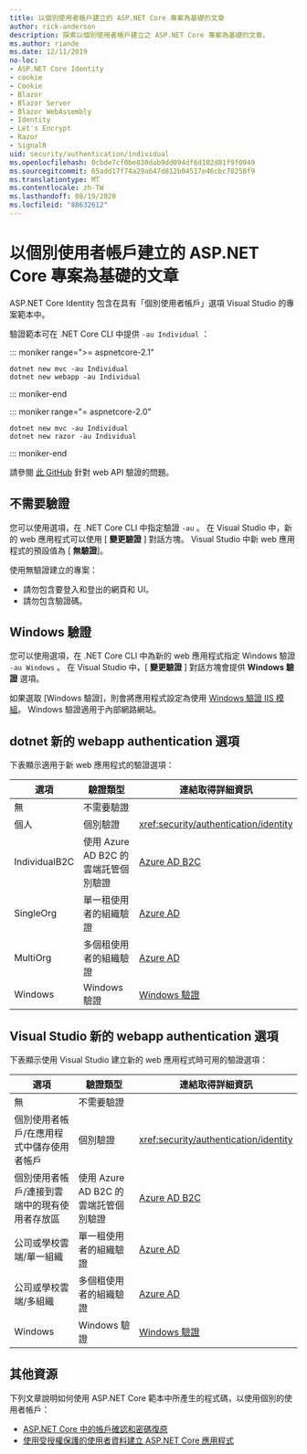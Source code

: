 ```yaml
---
title: 以個別使用者帳戶建立的 ASP.NET Core 專案為基礎的文章
author: rick-anderson
description: 探索以個別使用者帳戶建立之 ASP.NET Core 專案為基礎的文章。
ms.author: riande
ms.date: 12/11/2019
no-loc:
- ASP.NET Core Identity
- cookie
- Cookie
- Blazor
- Blazor Server
- Blazor WebAssembly
- Identity
- Let's Encrypt
- Razor
- SignalR
uid: security/authentication/individual
ms.openlocfilehash: 0cbde7cf0be830dab9dd094df6d102d81f9f0949
ms.sourcegitcommit: 65add17f74a29a647d812b04517e46cbc78258f9
ms.translationtype: MT
ms.contentlocale: zh-TW
ms.lasthandoff: 08/19/2020
ms.locfileid: "88632612"
---
```

# <a name="articles-based-on-aspnet-core-projects-created-with-individual-user-accounts"></a>以個別使用者帳戶建立的 ASP.NET Core 專案為基礎的文章

ASP.NET Core Identity 包含在具有「個別使用者帳戶」選項 Visual Studio 的專案範本中。

驗證範本可在 .NET Core CLI 中提供 `-au Individual` ：

::: moniker range=">= aspnetcore-2.1"

```dotnetcli
dotnet new mvc -au Individual
dotnet new webapp -au Individual
```

::: moniker-end

::: moniker range="= aspnetcore-2.0"

```dotnetcli
dotnet new mvc -au Individual
dotnet new razor -au Individual
```

::: moniker-end

請參閱 [此 GitHub](https://github.com/dotnet/AspNetCore/issues/5833) 針對 web API 驗證的問題。

<a name="no"></a>

## <a name="no-authentication"></a>不需要驗證

您可以使用選項，在 .NET Core CLI 中指定驗證 `-au` 。 在 Visual Studio 中，新的 web 應用程式可以使用 [ **變更驗證** ] 對話方塊。 Visual Studio 中新 web 應用程式的預設值為 [ **無驗證**]。

使用無驗證建立的專案：

* 請勿包含要登入和登出的網頁和 UI。
* 請勿包含驗證碼。

<a name="win"></a>

## <a name="windows-authentication"></a>Windows 驗證

您可以使用選項，在 .NET Core CLI 中為新的 web 應用程式指定 Windows 驗證 `-au Windows` 。 在 Visual Studio 中，[ **變更驗證** ] 對話方塊會提供 **Windows 驗證** 選項。

如果選取 [Windows 驗證]，則會將應用程式設定為使用 [Windows 驗證 IIS 模組](xref:host-and-deploy/iis/modules)。 Windows 驗證適用于內部網路網站。

## <a name="dotnet-new-webapp-authentication-options"></a>dotnet 新的 webapp authentication 選項

下表顯示適用于新 web 應用程式的驗證選項：

| 選項 | 驗證類型 | 連結取得詳細資訊 |
 | ----------------- | ------------ | ---------- |
| 無            |  不需要驗證 | | 
| 個人      |  個別驗證 | <xref:security/authentication/identity>
| IndividualB2C   |  使用 Azure AD B2C 的雲端託管個別驗證 | [Azure AD B2C](/azure/active-directory-b2c/) |
| SingleOrg       |  單一租使用者的組織驗證 | [Azure AD](/azure/active-directory/develop/quickstart-v2-aspnet-core-webapp) |
| MultiOrg        |  多個租使用者的組織驗證 | [Azure AD](/azure/active-directory/develop/quickstart-v2-aspnet-core-webapp) |
| Windows         |  Windows 驗證 | [Windows 驗證](xref:security/authentication/windowsauth)

## <a name="visual-studio-new-webapp-authentication-options"></a>Visual Studio 新的 webapp authentication 選項

下表顯示使用 Visual Studio 建立新的 web 應用程式時可用的驗證選項：

| 選項 | 驗證類型 | 連結取得詳細資訊 |
 | ----------------- | ------------ | ---------- |
| 無            |  不需要驗證 | | 
| 個別使用者帳戶/在應用程式中儲存使用者帳戶 |  個別驗證 | <xref:security/authentication/identity> |
| 個別使用者帳戶/連接到雲端中的現有使用者存放區 |  使用 Azure AD B2C 的雲端託管個別驗證 | [Azure AD B2C](/azure/active-directory-b2c/) |
| 公司或學校雲端/單一組織  |  單一租使用者的組織驗證 | [Azure AD](/azure/active-directory/develop/quickstart-v2-aspnet-core-webapp) |
| 公司或學校雲端/多組織 |  多個租使用者的組織驗證 | [Azure AD](/azure/active-directory/develop/quickstart-v2-aspnet-core-webapp) |
| Windows         |  Windows 驗證 | [Windows 驗證](xref:security/authentication/windowsauth)

## <a name="additional-resources"></a>其他資源

下列文章說明如何使用 ASP.NET Core 範本中所產生的程式碼，以使用個別的使用者帳戶：

* [ASP.NET Core 中的帳戶確認和密碼復原](xref:security/authentication/accconfirm)
* [使用受授權保護的使用者資料建立 ASP.NET Core 應用程式](xref:security/authorization/secure-data)
